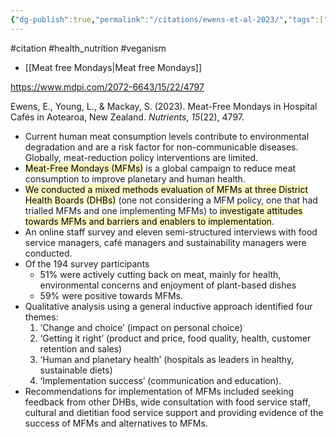 ```yaml
---
{"dg-publish":true,"permalink":"/citations/ewens-et-al-2023/","tags":["#citation","#health_nutrition","#veganism"],"created":"2025-10-23T17:42:44.825+01:00","updated":"2025-10-23T18:06:08.801+01:00"}
---
```


#citation #health_nutrition  #veganism 

- [[Meat free Mondays\|Meat free Mondays]]

https://www.mdpi.com/2072-6643/15/22/4797

Ewens, E., Young, L., & Mackay, S. (2023). Meat-Free Mondays in Hospital Cafés in Aotearoa, New Zealand. _Nutrients_, _15_(22), 4797.

- Current human meat consumption levels contribute to environmental degradation and are a risk factor for non-communicable diseases. Globally, meat-reduction policy interventions are limited. 
- <mark style="background: #FFF3A3A6;">Meat-Free Mondays (MFMs)</mark> is a global campaign to reduce meat consumption to improve planetary and human health. 
- <mark style="background: #FFF3A3A6;">We conducted a mixed methods evaluation of MFMs at three District Health Boards (DHBs)</mark> (one not considering a MFM policy, one that had trialled MFMs and one implementing MFMs) to <mark style="background: #FFF3A3A6;">investigate attitudes towards MFMs and barriers and enablers to implementation</mark>. 
- An online staff survey and eleven semi-structured interviews with food service managers, café managers and sustainability managers were conducted. 
- Of the 194 survey participants
	- 51% were actively cutting back on meat, mainly for health, environmental concerns and enjoyment of plant-based dishes
	- 59% were positive towards MFMs. 
- Qualitative analysis using a general inductive approach identified four themes: 
	1. ‘Change and choice’ (impact on personal choice)
	2. ‘Getting it right’ (product and price, food quality, health, customer retention and sales)
	3. ‘Human and planetary health’ (hospitals as leaders in healthy, sustainable diets)
	4. ‘Implementation success’ (communication and education). 
- Recommendations for implementation of MFMs included seeking feedback from other DHBs, wide consultation with food service staff, cultural and dietitian food service support and providing evidence of the success of MFMs and alternatives to MFMs.